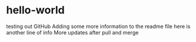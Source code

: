 # hello-world
testing out GitHub
Adding some more information to the readme file
here is another line of info
More updates after pull and merge
